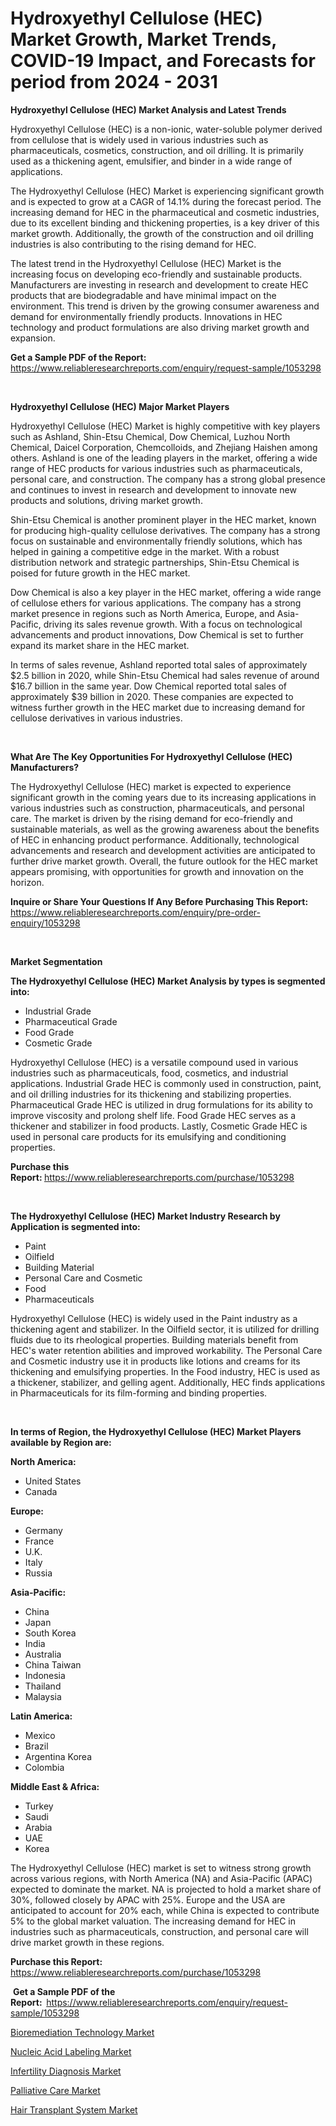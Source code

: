 <p><h1>Hydroxyethyl Cellulose (HEC) Market Growth, Market Trends, COVID-19 Impact, and Forecasts for period from 2024 - 2031</h1></p><p><strong>Hydroxyethyl Cellulose (HEC) Market Analysis and Latest Trends</strong></p>
<p><p>Hydroxyethyl Cellulose (HEC) is a non-ionic, water-soluble polymer derived from cellulose that is widely used in various industries such as pharmaceuticals, cosmetics, construction, and oil drilling. It is primarily used as a thickening agent, emulsifier, and binder in a wide range of applications.</p><p>The Hydroxyethyl Cellulose (HEC) Market is experiencing significant growth and is expected to grow at a CAGR of 14.1% during the forecast period. The increasing demand for HEC in the pharmaceutical and cosmetic industries, due to its excellent binding and thickening properties, is a key driver of this market growth. Additionally, the growth of the construction and oil drilling industries is also contributing to the rising demand for HEC.</p><p>The latest trend in the Hydroxyethyl Cellulose (HEC) Market is the increasing focus on developing eco-friendly and sustainable products. Manufacturers are investing in research and development to create HEC products that are biodegradable and have minimal impact on the environment. This trend is driven by the growing consumer awareness and demand for environmentally friendly products. Innovations in HEC technology and product formulations are also driving market growth and expansion.</p></p>
<p><strong>Get a Sample PDF of the Report:&nbsp;</strong> <a href="https://www.reliableresearchreports.com/enquiry/request-sample/1053298">https://www.reliableresearchreports.com/enquiry/request-sample/1053298</a></p>
<p>&nbsp;</p>
<p><strong>Hydroxyethyl Cellulose (HEC) Major Market Players</strong></p>
<p><p>Hydroxyethyl Cellulose (HEC) Market is highly competitive with key players such as Ashland, Shin-Etsu Chemical, Dow Chemical, Luzhou North Chemical, Daicel Corporation, Chemcolloids, and Zhejiang Haishen among others. Ashland is one of the leading players in the market, offering a wide range of HEC products for various industries such as pharmaceuticals, personal care, and construction. The company has a strong global presence and continues to invest in research and development to innovate new products and solutions, driving market growth.</p><p>Shin-Etsu Chemical is another prominent player in the HEC market, known for producing high-quality cellulose derivatives. The company has a strong focus on sustainable and environmentally friendly solutions, which has helped in gaining a competitive edge in the market. With a robust distribution network and strategic partnerships, Shin-Etsu Chemical is poised for future growth in the HEC market.</p><p>Dow Chemical is also a key player in the HEC market, offering a wide range of cellulose ethers for various applications. The company has a strong market presence in regions such as North America, Europe, and Asia-Pacific, driving its sales revenue growth. With a focus on technological advancements and product innovations, Dow Chemical is set to further expand its market share in the HEC market.</p><p>In terms of sales revenue, Ashland reported total sales of approximately $2.5 billion in 2020, while Shin-Etsu Chemical had sales revenue of around $16.7 billion in the same year. Dow Chemical reported total sales of approximately $39 billion in 2020. These companies are expected to witness further growth in the HEC market due to increasing demand for cellulose derivatives in various industries.</p></p>
<p>&nbsp;</p>
<p><strong>What Are The Key Opportunities For Hydroxyethyl Cellulose (HEC) Manufacturers?</strong></p>
<p><p>The Hydroxyethyl Cellulose (HEC) market is expected to experience significant growth in the coming years due to its increasing applications in various industries such as construction, pharmaceuticals, and personal care. The market is driven by the rising demand for eco-friendly and sustainable materials, as well as the growing awareness about the benefits of HEC in enhancing product performance. Additionally, technological advancements and research and development activities are anticipated to further drive market growth. Overall, the future outlook for the HEC market appears promising, with opportunities for growth and innovation on the horizon.</p></p>
<p><strong>Inquire or Share Your Questions If Any Before Purchasing This Report:</strong> <a href="https://www.reliableresearchreports.com/enquiry/pre-order-enquiry/1053298">https://www.reliableresearchreports.com/enquiry/pre-order-enquiry/1053298</a></p>
<p>&nbsp;</p>
<p><strong>Market Segmentation</strong></p>
<p><strong>The Hydroxyethyl Cellulose (HEC) Market Analysis by types is segmented into:</strong></p>
<p><ul><li>Industrial Grade</li><li>Pharmaceutical Grade</li><li>Food Grade</li><li>Cosmetic Grade</li></ul></p>
<p><p>Hydroxyethyl Cellulose (HEC) is a versatile compound used in various industries such as pharmaceuticals, food, cosmetics, and industrial applications. Industrial Grade HEC is commonly used in construction, paint, and oil drilling industries for its thickening and stabilizing properties. Pharmaceutical Grade HEC is utilized in drug formulations for its ability to improve viscosity and prolong shelf life. Food Grade HEC serves as a thickener and stabilizer in food products. Lastly, Cosmetic Grade HEC is used in personal care products for its emulsifying and conditioning properties.</p></p>
<p><strong>Purchase this Report:&nbsp;</strong><a href="https://www.reliableresearchreports.com/purchase/1053298">https://www.reliableresearchreports.com/purchase/1053298</a></p>
<p>&nbsp;</p>
<p><strong>The Hydroxyethyl Cellulose (HEC) Market Industry Research by Application is segmented into:</strong></p>
<p><ul><li>Paint</li><li>Oilfield</li><li>Building Material</li><li>Personal Care and Cosmetic</li><li>Food</li><li>Pharmaceuticals</li></ul></p>
<p><p>Hydroxyethyl Cellulose (HEC) is widely used in the Paint industry as a thickening agent and stabilizer. In the Oilfield sector, it is utilized for drilling fluids due to its rheological properties. Building materials benefit from HEC's water retention abilities and improved workability. The Personal Care and Cosmetic industry use it in products like lotions and creams for its thickening and emulsifying properties. In the Food industry, HEC is used as a thickener, stabilizer, and gelling agent. Additionally, HEC finds applications in Pharmaceuticals for its film-forming and binding properties.</p></p>
<p>&nbsp;</p>
<p><strong>In terms of Region, the Hydroxyethyl Cellulose (HEC) Market Players available by Region are:</strong></p>
<p>
    <p> <strong> North America: </strong>
        <ul>
            <li>United States</li>
            <li>Canada</li>
        </ul>
        </p> 
    <p> <strong> Europe: </strong>
        <ul>
            <li>Germany</li>
            <li>France</li>
            <li>U.K.</li>
            <li>Italy</li>
            <li>Russia</li>
        </ul>
        </p> 
    <p> <strong> Asia-Pacific: </strong>
        <ul>
            <li>China</li>
            <li>Japan</li>
            <li>South Korea</li>
            <li>India</li>
            <li>Australia</li>
            <li>China Taiwan</li>
            <li>Indonesia</li>
            <li>Thailand</li>
            <li>Malaysia</li>
        </ul>
        </p> 
    <p> <strong> Latin America: </strong>
        <ul>
            <li>Mexico</li>
            <li>Brazil</li>
            <li>Argentina Korea</li>
            <li>Colombia</li>
        </ul>
        </p> 
    <p> <strong> Middle East & Africa: </strong>
        <ul>
            <li>Turkey</li>
            <li>Saudi</li>
            <li>Arabia</li>
            <li>UAE</li>
            <li>Korea</li>
        </ul>
    </p>
    </p>
<p><p>The Hydroxyethyl Cellulose (HEC) market is set to witness strong growth across various regions, with North America (NA) and Asia-Pacific (APAC) expected to dominate the market. NA is projected to hold a market share of 30%, followed closely by APAC with 25%. Europe and the USA are anticipated to account for 20% each, while China is expected to contribute 5% to the global market valuation. The increasing demand for HEC in industries such as pharmaceuticals, construction, and personal care will drive market growth in these regions.</p></p>
<p><strong>Purchase this Report: </strong><a href="https://www.reliableresearchreports.com/purchase/1053298">https://www.reliableresearchreports.com/purchase/1053298</a></p>
<p>&nbsp;<strong>Get a Sample PDF of the Report:&nbsp;&nbsp;</strong><a href="https://www.reliableresearchreports.com/enquiry/request-sample/1053298">https://www.reliableresearchreports.com/enquiry/request-sample/1053298</a></p>
<p><strong></strong></p>
<p><p><a href="https://medium.com/@katherineince77/bioremediation-technology-market-analysis-and-sze-forecasted-for-period-from-2024-to-2031-4a9c1c4fdd2c">Bioremediation Technology Market</a></p><p><a href="https://medium.com/@nathanpatel65/nucleic-acid-labeling-market-exploring-market-share-market-trends-and-future-growth-7ea31c3a65ba">Nucleic Acid Labeling Market</a></p><p><a href="https://medium.com/p/7201c7dbf551/edit">Infertility Diagnosis Market</a></p><p><a href="https://medium.com/@nathanpatel65/analyzing-palliative-care-market-global-industry-perspective-and-forecast-2024-to-2031-e6838c4b5588">Palliative Care Market</a></p><p><a href="https://medium.com/p/8b797a96d61c/edit">Hair Transplant System Market</a></p></p>